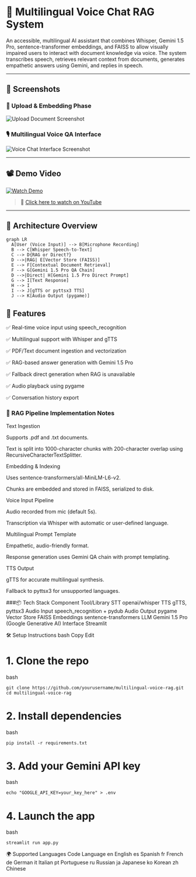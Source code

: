 # 🎤 Multilingual Voice Chat RAG System

An accessible, multilingual AI assistant that combines Whisper, Gemini 1.5 Pro, sentence-transformer embeddings, and FAISS to allow visually impaired users to interact with document knowledge via voice. The system transcribes speech, retrieves relevant context from documents, generates empathetic answers using Gemini, and replies in speech.

---

## 📸 Screenshots

### 🧾 Upload & Embedding Phase
![Upload Document Screenshot](assets/screenshots/upload_embed.png)

### 🎙️ Multilingual Voice QA Interface
![Voice Chat Interface Screenshot](assets/screenshots/voice_chat_interface.png)

---

## 📽️ Demo Video

[![Watch Demo](https://img.youtube.com/vi/YOUR_VIDEO_ID_HERE/0.jpg)](https://www.youtube.com/watch?v=YOUR_VIDEO_ID_HERE)

> 🔗 [Click here to watch on YouTube](https://www.youtube.com/watch?v=YOUR_VIDEO_ID_HERE)

---

## 📐 Architecture Overview

```mermaid
graph LR
  A[User (Voice Input)] --> B[Microphone Recording]
  B --> C[Whisper Speech-to-Text]
  C --> D{RAG or Direct?}
  D -->|RAG| E[Vector Store (FAISS)]
  E --> F[Contextual Document Retrieval]
  F --> G[Gemini 1.5 Pro QA Chain]
  D -->|Direct| H[Gemini 1.5 Pro Direct Prompt]
  G --> I[Text Response]
  H --> I
  I --> J[gTTS or pyttsx3 TTS]
  J --> K[Audio Output (pygame)]
```

## 🚀 Features
✅ Real-time voice input using speech_recognition

✅ Multilingual support with Whisper and gTTS

✅ PDF/Text document ingestion and vectorization

✅ RAG-based answer generation with Gemini 1.5 Pro

✅ Fallback direct generation when RAG is unavailable

✅ Audio playback using pygame

✅ Conversation history export

### 🧠 RAG Pipeline Implementation Notes
Text Ingestion

Supports .pdf and .txt documents.

Text is split into 1000-character chunks with 200-character overlap using RecursiveCharacterTextSplitter.

Embedding & Indexing

Uses sentence-transformers/all-MiniLM-L6-v2.

Chunks are embedded and stored in FAISS, serialized to disk.

Voice Input Pipeline

Audio recorded from mic (default 5s).

Transcription via Whisper with automatic or user-defined language.

Multilingual Prompt Template

Empathetic, audio-friendly format.

Response generation uses Gemini QA chain with prompt templating.

TTS Output

gTTS for accurate multilingual synthesis.

Fallback to pyttsx3 for unsupported languages.

###📦 Tech Stack
Component	Tool/Library
STT	openai/whisper
TTS	gTTS, pyttsx3
Audio Input	speech_recognition + pydub
Audio Output	pygame
Vector Store	FAISS
Embeddings	sentence-transformers
LLM	Gemini 1.5 Pro (Google Generative AI)
Interface	Streamlit

🛠 Setup Instructions
bash
Copy
Edit
# 1. Clone the repo
bash 
```
git clone https://github.com/yourusername/multilingual-voice-rag.git
cd multilingual-voice-rag
```

# 2. Install dependencies
bash 
```
pip install -r requirements.txt
```
# 3. Add your Gemini API key
bash
```
echo "GOOGLE_API_KEY=your_key_here" > .env
```

# 4. Launch the app
bash 
```
streamlit run app.py
```
🌍 Supported Languages
Code	Language
en	English
es	Spanish
fr	French
de	German
it	Italian
pt	Portuguese
ru	Russian
ja	Japanese
ko	Korean
zh	Chinese
